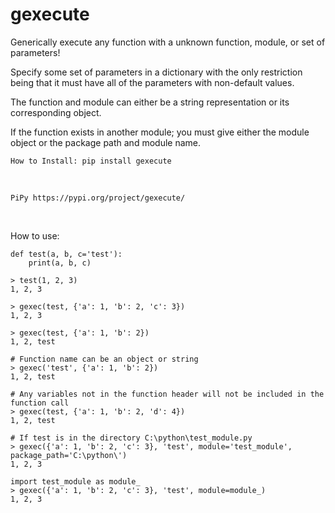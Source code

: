 # gexecute
Generically execute any function with a unknown function, module, or set of parameters!

Specify some set of parameters in a dictionary with the only restriction being that it must have all of the parameters with non-default values.

The function and module can either be a string representation or its corresponding object.

If the function exists in another module; you must give either the module object or the package path and module name.

```
How to Install: pip install gexecute
```

<br>

```
PiPy https://pypi.org/project/gexecute/
```

<br>

<bold>How to use:</bold>
```
def test(a, b, c='test'):
    print(a, b, c)

> test(1, 2, 3)
1, 2, 3

> gexec(test, {'a': 1, 'b': 2, 'c': 3})
1, 2, 3

> gexec(test, {'a': 1, 'b': 2})
1, 2, test

# Function name can be an object or string
> gexec('test', {'a': 1, 'b': 2})
1, 2, test

# Any variables not in the function header will not be included in the function call
> gexec(test, {'a': 1, 'b': 2, 'd': 4})
1, 2, test

# If test is in the directory C:\python\test_module.py
> gexec({'a': 1, 'b': 2, 'c': 3}, 'test', module='test_module', package_path='C:\python\')
1, 2, 3

import test_module as module_
> gexec({'a': 1, 'b': 2, 'c': 3}, 'test', module=module_)
1, 2, 3
```